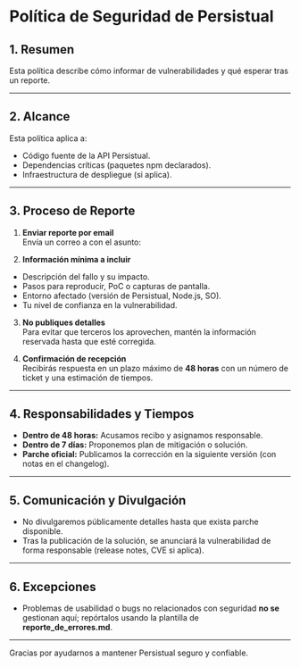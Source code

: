 # Política de Seguridad de Persistual

## 1. Resumen

Esta política describe cómo informar de vulnerabilidades y qué esperar tras un reporte.

---

## 2. Alcance

Esta política aplica a:

- Código fuente de la API Persistual.
- Dependencias críticas (paquetes npm declarados).
- Infraestructura de despliegue (si aplica).

---

## 3. Proceso de Reporte

1. **Enviar reporte por email**  
Envía un correo a con el asunto:

2. **Información mínima a incluir**  

- Descripción del fallo y su impacto.  
- Pasos para reproducir, PoC o capturas de pantalla.  
- Entorno afectado (versión de Persistual, Node.js, SO).  
- Tu nivel de confianza en la vulnerabilidad.

3. **No publiques detalles**  
Para evitar que terceros los aprovechen, mantén la información reservada hasta que esté corregida.

4. **Confirmación de recepción**  
Recibirás respuesta en un plazo máximo de **48 horas** con un número de ticket y una estimación de tiempos.

---

## 4. Responsabilidades y Tiempos

- **Dentro de 48 horas:** Acusamos recibo y asignamos responsable.  
- **Dentro de 7 días:** Proponemos plan de mitigación o solución.  
- **Parche oficial:** Publicamos la corrección en la siguiente versión (con notas en el changelog).

---

## 5. Comunicación y Divulgación

- No divulgaremos públicamente detalles hasta que exista parche disponible.  
- Tras la publicación de la solución, se anunciará la vulnerabilidad de forma responsable (release notes, CVE si aplica).

---

## 6. Excepciones

- Problemas de usabilidad o bugs no relacionados con seguridad **no se** gestionan aquí; repórtalos usando la plantilla de **reporte_de_errores.md**.

---

Gracias por ayudarnos a mantener Persistual seguro y confiable.
